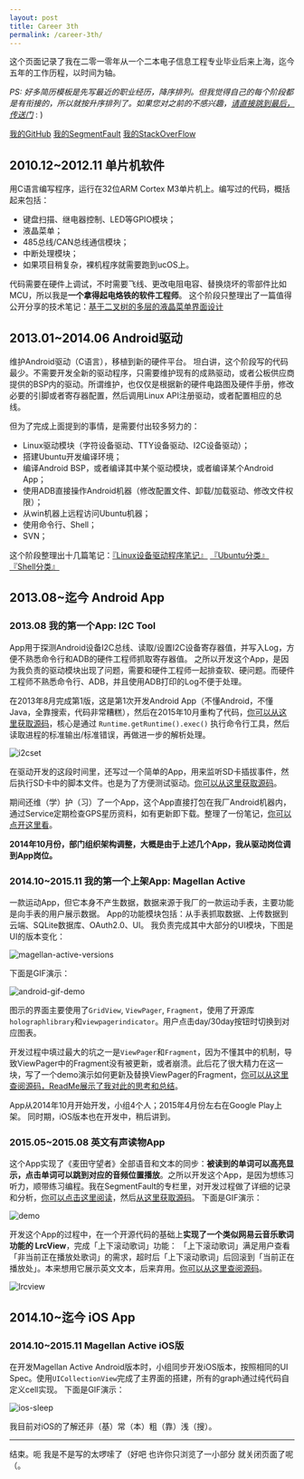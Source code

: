 ```yaml
---
layout: post
title: Career 3th
permalink: /career-3th/
---
```


这个页面记录了我在二零一零年从一个二本电子信息工程专业毕业后来上海，迄今五年的工作历程，以时间为轴。

*PS: 好多简历模板是先写最近的职业经历，降序排列。但我觉得自己的每个阶段都是有衔接的，所以就按升序排列了。如果您对之前的不感兴趣，[请直接跳到最后，传送门](http://li2.me/career-3th/#top2)*  : )

[我的GitHub](https://github.com/li2)
[我的SegmentFault](http://segmentfault.com/u/li2)
[我的StackOverFlow](http://stackoverflow.com/users/2722270/li2)


## 2010.12~2012.11 单片机软件

用C语言编写程序，运行在32位ARM Cortex M3单片机上。编写过的代码，概括起来包括：

- 键盘扫描、继电器控制、LED等GPIO模块；
- 液晶菜单；
- 485总线/CAN总线通信模块；
- 中断处理模块；
- 如果项目稍复杂，裸机程序就需要跑到ucOS上。

代码需要在硬件上调试，不时需要飞线、更改电阻电容、替换烧坏的零部件比如MCU，所以我是**一个拿得起电烙铁的软件工程师**。
这个阶段只整理出了一篇值得公开分享的技术笔记：[基于二叉树的多层的液晶菜单界面设计](http://li2.me/hardware/基于二叉树的多层的液晶菜单界面设计/)


## 2013.01~2014.06 Android驱动

维护Android驱动（C语言），移植到新的硬件平台。
坦白讲，这个阶段写的代码最少。不需要开发全新的驱动程序，只需要维护现有的成熟驱动，或者公板供应商提供的BSP内的驱动。所谓维护，也仅仅是根据新的硬件电路图及硬件手册，修改必要的引脚或者寄存器配置，然后调用Linux API注册驱动，或者配置相应的总线。

但为了完成上面提到的事情，是需要付出较多努力的：

- Linux驱动模块（字符设备驱动、TTY设备驱动、I2C设备驱动）；
- 搭建Ubuntu开发编译环境；
- 编译Android BSP，或者编译其中某个驱动模块，或者编译某个Android App；
- 使用ADB直接操作Android机器（修改配置文件、卸载/加载驱动、修改文件权限）；
- 从win机器上远程访问Ubuntu机器；
- 使用命令行、Shell；
- SVN；

这个阶段整理出十几篇笔记：[『Linux设备驱动程序笔记』](http://li2.me/ldd/Linux-Device-Drivers/) [『Ubuntu分类』](http://li2.me/categories/#util) [『Shell分类』](http://li2.me/categories/#shell)


## 2013.08~迄今 Android App

### 2013.08 我的第一个App: I2C Tool

App用于探测Android设备I2C总线、读取/设置I2C设备寄存器值，并写入Log，方便不熟悉命令行和ADB的硬件工程师抓取寄存器值。
之所以开发这个App，是因为我负责的驱动模块出现了问题，需要和硬件工程师一起排查软、硬问题。而硬件工程师不熟悉命令行、ADB，并且使用ADB打印的Log不便于处理。

在2013年8月完成第1版，这是第1次开发Android App（不懂Android，不懂Java，全靠搜索，代码非常糟糕），然后在2015年10月重构了代码，[你可以从这里获取源码](https://github.com/li2/Android_I2C_Tool)，核心是通过 `Runtime.getRuntime().exec()` 执行命令行工具，然后读取进程的标准输出/标准错误，再做进一步的解析处理。

![i2cset](/images/Career/set.png)

在驱动开发的这段时间里，还写过一个简单的App，用来监听SD卡插拔事件，然后执行SD卡中的脚本文件。也是为了方便测试驱动。[你可以从这里获取源码](https://github.com/li2/Autorun_Script_When_Sdcard_Pluged)。

期间还维（学）护（习）了一个App，这个App直接打包在我厂Android机器内，通过Service定期检查GPS星历资料，如有更新即下载。整理了一份笔记，[你可以点开这里看](http://li2.me/android/Download-Files-by-FTP/)。


**2014年10月份，部门组织架构调整，大概是由于上述几个App，我从驱动岗位调到App岗位。**


### 2014.10~2015.11 我的第一个上架App: Magellan Active

一款运动App，但它本身不产生数据，数据来源于我厂的一款运动手表，主要功能是向手表的用户展示数据。
App的功能模块包括：从手表抓取数据、上传数据到云端、SQLite数据库、OAuth2.0、UI。
我负责完成其中大部分的UI模块，下图是UI的版本变化：

![magellan-active-versions](/images/Career/magellan-active-versions.png)

下面是GIF演示：

![android-gif-demo](/images/Career/magellan-active-android-gif-demo.gif)

图示的界面主要使用了`GridView`, `ViewPager`, `Fragment`，使用了开源库`holographlibrary`和`viewpagerindicator`。用户点击day/30day按钮时切换到对应图表。

开发过程中填过最大的坑之一是`ViewPager`和`Fragment`，因为不懂其中的机制，导致ViewPager中的Fragment没有被更新，或者崩溃。此后花了很大精力在这一块，写了一个demo演示如何更新及替换ViewPager的Fragment，[你可以从这里查阅源码，ReadMe展示了我对此的思考和总结](https://github.com/li2/Update_Replace_Fragment_In_ViewPager)。

App从2014年10月开始开发，小组4个人；2015年4月份左右在Google Play上架。
同时期，iOS版本也在开发中，稍后讲到。


### 2015.05~2015.08 英文有声读物App

这个App实现了《麦田守望者》全部语音和文本的同步：**被读到的单词可以高亮显示，点击单词可以跳到对应的音频位置播放**。之所以开发这个App，是因为想练习听力，顺带练习编程。我在SegmentFault的专栏里，对开发过程做了详细的记录和分析，[你可以点击这里阅读](http://segmentfault.com/a/1190000003498111)，然后[从这里获取源码](https://github.com/li2/TalkingBook21_AndroidApp)。
下面是GIF演示：

![demo](/images/Career/TalkingBook21_demo.gif)


开发这个App的过程中，在一个开源代码的基础上**实现了一个类似网易云音乐歌词功能的 LrcView**，完成「上下滚动歌词」功能： 「上下滚动歌词」满足用户查看「非当前正在播放处歌词」的需求，超时后「上下滚动歌词」后回滚到「当前正在播放处」。本来想用它展示英文文本，后来弃用。[你可以从这里查阅源码](https://github.com/li2/Android_Lrc_View)。

![lrcview](/images/Career/lrcview.png)



## 2014.10~迄今 iOS App

### 2014.10~2015.11 Magellan Active iOS版

在开发Magellan Active Android版本时，小组同步开发iOS版本，按照相同的UI Spec。使用`UICollectionView`完成了主界面的搭建，所有的graph通过纯代码自定义cell实现。
下面是GIF演示：

![ios-sleep](/images/Career/magellan-active-ios-gif-demo.gif)

我目前对iOS的了解还非（基）常（本）粗（靠）浅（搜）。

------

结束。呃 我是不是写的太啰嗦了（好吧 也许你只浏览了一小部分 就关闭页面了呢（。
